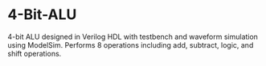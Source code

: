 # 4-Bit-ALU
4-bit ALU designed in Verilog HDL with testbench and waveform simulation using ModelSim. Performs 8 operations including add, subtract, logic, and shift operations.

